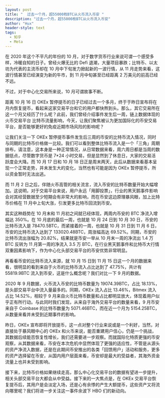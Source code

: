 ```yaml
---
layout: post
title: "  过去一个月，超55000枚BTC从火币流入币安 "
description: "过去一个月，超55000枚BTC从火币流入币安"
author: "Hux"
header-style: text
tags:
  - 知乎
  - Meta
---
```

在 2020 年这个不平凡的年份的 10 月，对于数字货币行业来说可谓一个感受多样，冷暖自知的日子。曾经火爆无比的 Defi 退潮，大量项目暴跌；比特币、以太坊为代表的主流币却在 10 月中下旬发力掀起新的一波行情，从 11 月走势来看，这波行情甚至已经演变为新的牛市，到 11 月中旬甚至已经距离 2 万美元的前高已经不远。



不过，对于中心化交易所来说，10 月可谓故事不断。



距离 10 月 16 日 OKEx 暂停提币的日子已经过去一个多月，终于于昨日宣布将在月内恢复提币，看起来这家交易平台和它的用户都快熬到头。那么，其它交易所在这一个月又经历了什么呢？此前，我们曾经介绍事件发生后一周，链上数据体现的火币交易平台 比特币流量影响，今天，让我们聚焦被认为更加国际化的币安交易平台，是否能够更好的免疫近期市场风险的影响呢？





让我们关注一下 OKEx 暂停提币事件发生后三周的币安的比特币流入情况，同时与同期的比特币价格做一比较。我们可以看到整体比特币流入是一个「三角」周期排布，请注意，这本身是一种正常情况，从日常数据来看，周六周日都是当周的数据低点，尽管数字货币是 7*24 小时交易，但是显然到了休息日，大家的交易活跃度会大降。而 10 月 17 日和 10 月 18 日正是周末两天，此后从数据来看基本呈现一个正常走势，并未发生大的变化，当然也有可能是因为 OKEx 暂停提币，所以资金暂时无法出逃。



而 11 月 2 日之后，伴随火币高管的相关流言，流入币安的比特币数量开始大幅增加。这说明，对于交易平台来说，用户永远「用脚投票」，行业的黑天鹅事件影响会对其经营数据至少短期会有非常大的影响，而在币安这边原理暴风眼，加上比特币价格在 11 月中上旬大涨，引发更多比特币回流到币安。



其实这种趋势在 10 月末和 11 月初之间就已经体现，两周内币安的 BTC 净流入增幅达 350%。在 10 月底的最后一周，也就是 10 月 24 日到 10 月 30 日，币安的比特币流入是 78470.5BTC，而紧接着的一周，也就是 10 月 31 日到 11 月 6 日，币安的比特币流入达到了 133020.48BTC，周涨幅高达 69.52%。同期，币安的比特币流出涨幅为 20.82%，结果就是币安一举从 10 月末一周的净流出 1.4 万 BTC 反转为 11 月第一周的净流入 3.5 万 BTC，在行业黑天鹅事件和比特币大行情双重因素影响下，作为中心化头部交易平台的币安优势非常明显。







再看看币安的比特币流入来源，就 10 月 15 日到 11 月 15 日这一个月的数据来看，很明显的看到来自于火币的比特币流入占比达到了 47.75%，共计有 55819.9BTC 流入到币安，这是什么概念呢？我们对比一下 9 月的数据。







2020 年 9 月数据，火币流入币安的比特币数量为 19074.39BTC，占比 18.13%，是头部交易平台中流入量最多的。同期，OKEx 流入占比 13.46%，Bitmex 流入占比 14.52%，相较于 9 月来自火币比特币数量和占比都明显放大，体现着用户似乎正有所行动。与此同时我们发现，从来自于海外交易平台的数量来看，9 月币安来自于 Coinbase 的比特币数量为 5071.46BTC，而在近一个月为 5154.25BTC，从数量来看并未受到近期事件的影响。



昨日，OKEx 宣布即将开放提币，这一点对整个行业来说或是一个利好，当然，对直接处于暴风眼中心的 OKEx 和火币来说，能否重建用户信心，仍是一个挑战，其数据后续能否恢复性增长，我们还需要进一步观察。而就国际化特质更强的币安观察，从其数据来看，币安在本次危机中显然体现了更强的适应性，不管是从源头的资产净流入数据，还是在此期间币安推出的各类「回馈用户」活动和服务，更多的资产选择留在币安，从国内用户层面来看，币安却是最大的受益者，其海外资金流量上也并未受到影响。



接下来，比特币价格如果继续走高，那么中心化交易平台的数据有望进一步提升，相关头部交易平台大都会从中受益。接下来的一大焦点是，在 OKEx 交易平台恢复提币后，其用户是会淡定入场，还是心有余悸的产生大额提币，这些资产又将流向哪里呢？我们将进一步关注这一事件余波下 HBO 们的新动向。

